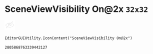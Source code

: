 # SceneViewVisibility On@2x `32x32`
<img src="/img/SceneViewVisibility%20On@2x.png" width=32 height=32>

``` CSharp
EditorGUIUtility.IconContent("SceneViewVisibility On@2x")
```
```
2805868763339442127
```
